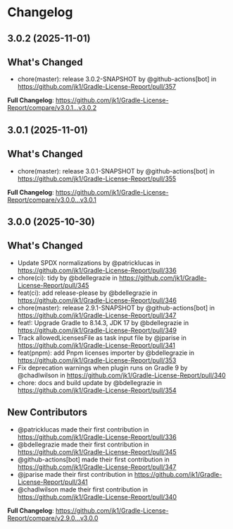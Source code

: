 # Changelog

## 3.0.2 (2025-11-01)

## What's Changed
* chore(master): release 3.0.2-SNAPSHOT by @github-actions[bot] in https://github.com/jk1/Gradle-License-Report/pull/357


**Full Changelog**: https://github.com/jk1/Gradle-License-Report/compare/v3.0.1...v3.0.2

## 3.0.1 (2025-11-01)

## What's Changed
* chore(master): release 3.0.1-SNAPSHOT by @github-actions[bot] in https://github.com/jk1/Gradle-License-Report/pull/355


**Full Changelog**: https://github.com/jk1/Gradle-License-Report/compare/v3.0.0...v3.0.1

## 3.0.0 (2025-10-30)

## What's Changed
* Update SPDX normalizations by @patricklucas in https://github.com/jk1/Gradle-License-Report/pull/336
* chore(ci): tidy by @bdellegrazie in https://github.com/jk1/Gradle-License-Report/pull/345
* feat(ci): add release-please by @bdellegrazie in https://github.com/jk1/Gradle-License-Report/pull/346
* chore(master): release 2.9.1-SNAPSHOT by @github-actions[bot] in https://github.com/jk1/Gradle-License-Report/pull/347
* feat!: Upgrade Gradle to 8.14.3, JDK 17 by @bdellegrazie in https://github.com/jk1/Gradle-License-Report/pull/349
* Track allowedLicensesFile as task input file by @jparise in https://github.com/jk1/Gradle-License-Report/pull/341
* feat(pnpm): add Pnpm licenses importer by @bdellegrazie in https://github.com/jk1/Gradle-License-Report/pull/353
* Fix deprecation warnings when plugin runs on Gradle 9 by @chadlwilson in https://github.com/jk1/Gradle-License-Report/pull/340
* chore: docs and build update by @bdellegrazie in https://github.com/jk1/Gradle-License-Report/pull/354

## New Contributors
* @patricklucas made their first contribution in https://github.com/jk1/Gradle-License-Report/pull/336
* @bdellegrazie made their first contribution in https://github.com/jk1/Gradle-License-Report/pull/345
* @github-actions[bot] made their first contribution in https://github.com/jk1/Gradle-License-Report/pull/347
* @jparise made their first contribution in https://github.com/jk1/Gradle-License-Report/pull/341
* @chadlwilson made their first contribution in https://github.com/jk1/Gradle-License-Report/pull/340

**Full Changelog**: https://github.com/jk1/Gradle-License-Report/compare/v2.9.0...v3.0.0
